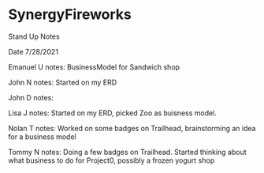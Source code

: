 # SynergyFireworks

Stand Up Notes

Date 7/28/2021

Emanuel U
notes: BusinessModel for Sandwich shop

John N
notes: Started on my ERD

John D
notes:

Lisa J
notes: Started on my ERD, picked Zoo as buisness model.

Nolan T
notes: Worked on some badges on Trailhead, brainstorming an idea for a business model

Tommy N
notes: Doing a few badges on Trailhead.
Started thinking about what business to do for Project0, possibly a frozen yogurt shop
